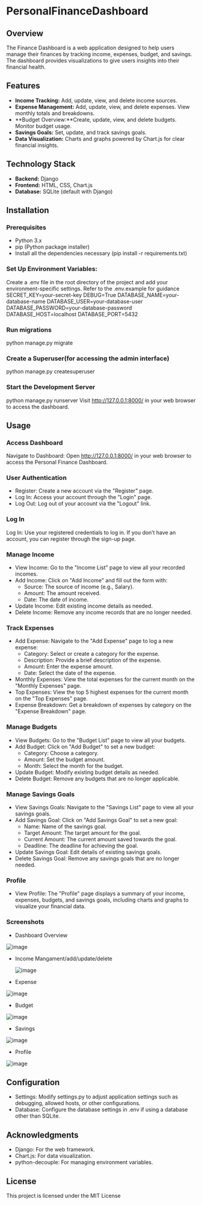 # PersonalFinanceDashboard
## Overview

The Finance Dashboard is a web application designed to help users manage their finances by tracking income, expenses, budget, and savings. The dashboard provides visualizations to give users insights into their financial health.
## Features

- **Income Tracking:** Add, update, view, and delete income sources.
- **Expense Management:** Add, update, view, and delete expenses. View monthly totals and breakdowns.
- **Budget Overview:**Create, update, view, and delete budgets. Monitor budget usage.
- **Savings Goals:** Set, update, and track savings goals.
- **Data Visualization:** Charts and graphs powered by Chart.js for clear financial insights.

## Technology Stack

- **Backend:** Django
- **Frontend:** HTML, CSS, Chart.js
- **Database:** SQLite (default with Django)
## Installation

### Prerequisites

- Python 3.x
- pip (Python package installer)
- Install all the dependencies necessary (pip install -r requirements.txt)

### Set Up Environment Variables:

Create a .env file in the root directory of the project and add your environment-specific settings. Refer to the .env.example for guidance
SECRET_KEY=your-secret-key
DEBUG=True
DATABASE_NAME=your-database-name
DATABASE_USER=your-database-user
DATABASE_PASSWORD=your-database-password
DATABASE_HOST=localhost
DATABASE_PORT=5432

### Run migrations

python manage.py migrate

### Create a Superuser(for accessing the admin interface)

python manage.py createsuperuser

### Start the Development Server

python manage.py runserver
Visit http://127.0.0.1:8000/ in your web browser to access the dashboard.

## Usage

### Access Dashboard

Navigate to Dashboard: Open http://127.0.0.1:8000/ in your web browser to access the Personal Finance Dashboard.

### User Authentication

- Register: Create a new account via the "Register" page.
- Log In: Access your account through the "Login" page.
- Log Out: Log out of your account via the "Logout" link.

### Log In

Log In: Use your registered credentials to log in. If you don’t have an account, you can register through the sign-up page.

### Manage Income

- View Income: Go to the "Income List" page to view all your recorded incomes.
- Add Income: Click on "Add Income" and fill out the form with:
   -  Source: The source of income (e.g., Salary).
   -  Amount: The amount received.
   -  Date: The date of income.
- Update Income: Edit existing income details as needed.
- Delete Income: Remove any income records that are no longer needed.

### Track Expenses

- Add Expense: Navigate to the "Add Expense" page to log a new expense:
    - Category: Select or create a category for the expense.
    - Description: Provide a brief description of the expense.
    - Amount: Enter the expense amount.
    - Date: Select the date of the expense.
- Monthly Expenses: View the total expenses for the current month on the "Monthly Expenses" page.
- Top Expenses: View the top 5 highest expenses for the current month on the "Top Expenses" page.
- Expense Breakdown: Get a breakdown of expenses by category on the "Expense Breakdown" page.
 
### Manage Budgets

- View Budgets: Go to the "Budget List" page to view all your budgets.
- Add Budget: Click on "Add Budget" to set a new budget:
    - Category: Choose a category.
    - Amount: Set the budget amount.
    - Month: Select the month for the budget.
- Update Budget: Modify existing budget details as needed.
- Delete Budget: Remove any budgets that are no longer applicable.
  
### Manage Savings Goals
- View Savings Goals: Navigate to the "Savings List" page to view all your savings goals.
- Add Savings Goal: Click on "Add Savings Goal" to set a new goal:
    - Name: Name of the savings goal.
    - Target Amount: The target amount for the goal.
    - Current Amount: The current amount saved towards the goal.
    - Deadline: The deadline for achieving the goal.
- Update Savings Goal: Edit details of existing savings goals.
- Delete Savings Goal: Remove any savings goals that are no longer needed.

### Profile
- View Profile: The "Profile" page displays a summary of your income, expenses, budgets, and savings goals, including charts and graphs to visualize your financial data.

### Screenshots
- Dashboard Overview
  
![image](https://github.com/user-attachments/assets/0181371f-8780-4c85-bcd8-61ee3913cd44)

- Income Mangament/add/update/delete

  ![image](https://github.com/user-attachments/assets/c6c364b1-73cf-49e3-9f58-84cf3a8e5046)

- Expense
  
![image](https://github.com/user-attachments/assets/1e407a40-1199-47fa-baa4-0d1b6ea11686)

- Budget
  
![image](https://github.com/user-attachments/assets/49ce3743-ec3c-40b9-8fb1-6044e1ea3ca5)

- Savings
  
![image](https://github.com/user-attachments/assets/5b1d4c6c-88db-4666-b3fe-d4420c6c212f)
 
- Profile
  
![image](https://github.com/user-attachments/assets/ef64d49c-b490-49bb-8d20-221212cfb940)

## Configuration

- Settings: Modify settings.py to adjust application settings such as debugging, allowed hosts, or other configurations.
- Database: Configure the database settings in .env if using a database other than SQLite.

## Acknowledgments

- Django: For the web framework.
- Chart.js: For data visualization.
- python-decouple: For managing environment variables.

## License

This project is licensed under the MIT License
